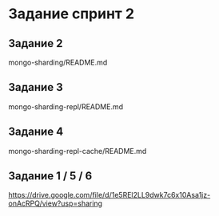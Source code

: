 # Задание спринт 2 

## Задание 2
mongo-sharding/README.md

## Задание 3
mongo-sharding-repl/README.md

## Задание 4
mongo-sharding-repl-cache/README.md

## Задание 1 / 5 / 6 
https://drive.google.com/file/d/1e5REl2LL9dwk7c6x10Asa1jz-onAcRPQ/view?usp=sharing

